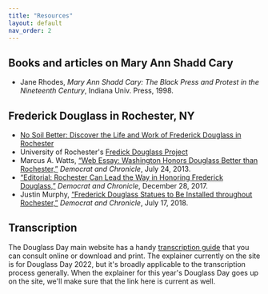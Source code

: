 ```yaml
---
title: "Resources"
layout: default
nav_order: 2
---
```


## Books and articles on Mary Ann Shadd Cary

- Jane Rhodes, *Mary Ann Shadd Cary: The Black Press and Protest in the Nineteenth Century*, Indiana Univ. Press, 1998.

## Frederick Douglass in Rochester, NY

- [No Soil Better: Discover the Life and Work of Frederick Douglass in Rochester](https://www.douglasstour.com/)
- University of Rochester's [Fredick Douglass Project](https://rbscp.lib.rochester.edu/2494)
- Marcus A. Watts, [“Web Essay: Washington Honors Douglass Better than Rochester,”](https://www.democratandchronicle.com/story/opinion/2013/07/24/web-essay-washington-honors-douglass-better-than-rochester/2583011/) *Democrat and Chronicle*, July 24, 2013.
- [“Editorial: Rochester Can Lead the Way in Honoring Frederick Douglass,”](https://www.democratandchronicle.com/story/opinion/editorials/2017/12/28/editorial-rochester-can-lead-way-honoring-frederick-douglass/108982548/) *Democrat and Chronicle*, December 28, 2017.
- Justin Murphy, [“Frederick Douglass Statues to Be Installed throughout Rochester,”](https://www.democratandchronicle.com/story/news/2018/07/17/frederick-douglass-statues-rochester-olivia-kim-bicentennial/775231002/) *Democrat and Chronicle*, July 17, 2018.

## Transcription

The Douglass Day main website has a handy [transcription guide](https://douglassday.org/how-to-transcribe/) that you can consult online or download and print. The explainer currently on the site is for Douglass Day 2022, but it's broadly applicable to the transcription process generally. When the explainer for this year's Douglass Day goes up on the site, we'll make sure that the link here is current as well.

